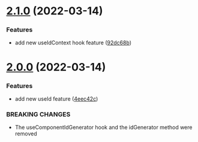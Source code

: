 # [2.1.0](https://github.com/brayanarrieta/react-dom-id/compare/v2.0.0...v2.1.0) (2022-03-14)


### Features

* add new useIdContext hook feature ([92dc68b](https://github.com/brayanarrieta/react-dom-id/commit/92dc68bd4312997bebbbd39ff0dd4d5f5af4970c))

# [2.0.0](https://github.com/brayanarrieta/react-dom-id/compare/v1.0.4...v2.0.0) (2022-03-14)


### Features

* add new useId feature ([4eec42c](https://github.com/brayanarrieta/react-dom-id/commit/4eec42ce5b19adc247b6c293a692952981172a29))


### BREAKING CHANGES

* The useComponentIdGenerator hook and the idGenerator method were removed
